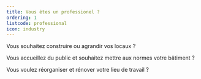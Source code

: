 ```yaml
---
title: Vous êtes un professionel ?
ordering: 1
listcode: professional
icon: industry
---
```


Vous souhaitez construire ou agrandir vos locaux ?

Vous accueillez du public et souhaitez mettre aux normes votre bâtiment ?

Vous voulez réorganiser et rénover votre lieu de travail ?